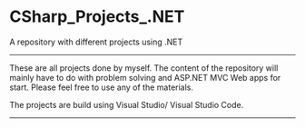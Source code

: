 # CSharp_Projects_.NET
A repository with different projects using .NET 

-----------------------------------------------

These are all projects done by myself.
The content of the repository will mainly have to do with problem solving and ASP.NET MVC Web apps for start.
Please feel free to use any of the materials.

The projects are build using Visual Studio/ Visual Studio Code.

-----------------------------------------------

